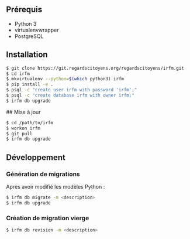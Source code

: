 
## Prérequis

* Python 3
* virtualenvwrapper
* PostgreSQL

## Installation

```sh
$ git clone https://git.regardscitoyens.org/regardscitoyens/irfm.git
$ cd irfm
$ mkvirtualenv --python=$(which python3) irfm
$ pip install -e .
$ psql -c "create user irfm with password 'irfm';"
$ psql -c "create database irfm with owner irfm;"
$ irfm db upgrade
```

## Mise à jour

```sh
$ cd /path/to/irfm
$ workon irfm
$ git pull
$ irfm db upgrade
```

## Développement

### Génération de migrations

Après avoir modifié les modèles Python :

```bash
$ irfm db migrate -m <description>
$ irfm db upgrade
```

### Création de migration vierge

```bash
$ irfm db revision -m <description>
```
